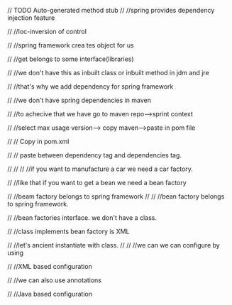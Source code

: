 // TODO Auto-generated method stub
//		//spring provides dependency injection feature

//		//Ioc-inversion of control

//		//spring framework crea tes object for us

//		//get belongs to some interface(libraries)

//		//we don't have this as inbuilt class or inbuilt method in jdm and jre

//		//that's why we add dependency for spring framework

//		//we don't have spring dependencies in maven

//		//to achecive that we have go to maven repo-->sprint context

//		//select max usage version--> copy maven-->paste in pom file

//		// Copy in pom.xml

//		// paste between  dependency tag  and  dependencies tag.

//		//
//		//if you want to manufacture a car we need a car factory.

//		//like that if you want to get a bean we need a bean factory

//		//beam factory belongs to spring framework
//
//		//bean factory belongs to spring framework. 

//		//bean factories interface. we don't have a class. 

//		//class implements bean factory is XML

//		//let's ancient instantiate with class. 
//
//		//we can we can configure by using

//		//XML based configuration 

//		//we can also use   annotations

//		//Java based configuration
